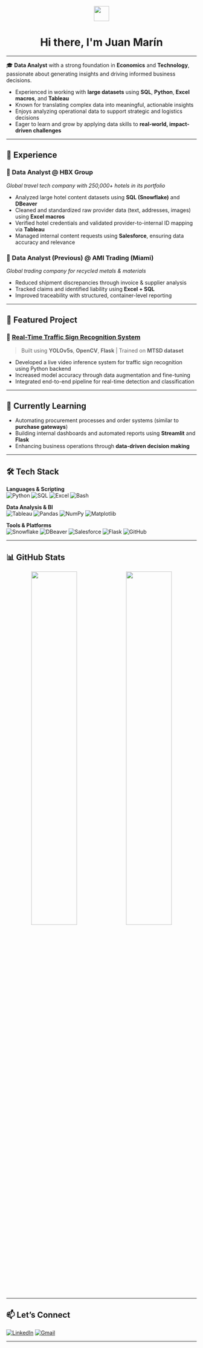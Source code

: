 <p align="center">
  <img src="https://media.giphy.com/media/hvRJCLFzcasrR4ia7z/giphy.gif" width="40px" />
</p>

<h1 align="center">Hi there, I'm Juan Marín</h1>

---

🎓 **Data Analyst** with a strong foundation in **Economics** and **Technology**, passionate about generating insights and driving informed business decisions.

- Experienced in working with **large datasets** using **SQL**, **Python**, **Excel macros**, and **Tableau**
- Known for translating complex data into meaningful, actionable insights
- Enjoys analyzing operational data to support strategic and logistics decisions
- Eager to learn and grow by applying data skills to **real-world, impact-driven challenges**

---

## 💼 Experience

### 📍 **Data Analyst @ HBX Group**
*Global travel tech company with 250,000+ hotels in its portfolio*

- Analyzed large hotel content datasets using **SQL (Snowflake)** and **DBeaver**
- Cleaned and standardized raw provider data (text, addresses, images) using **Excel macros**
- Verified hotel credentials and validated provider-to-internal ID mapping via **Tableau**
- Managed internal content requests using **Salesforce**, ensuring data accuracy and relevance

### 📍 **Data Analyst (Previous) @ AMI Trading (Miami)**
*Global trading company for recycled metals & materials*

- Reduced shipment discrepancies through invoice & supplier analysis
- Tracked claims and identified liability using **Excel + SQL**
- Improved traceability with structured, container-level reporting

---

## 🚀 Featured Project

### 🚦 [Real-Time Traffic Sign Recognition System](https://github.com/Reezo912/Detector-Senales-Trafico)
> Built using **YOLOv5s**, **OpenCV**, **Flask** | Trained on **MTSD dataset**

- Developed a live video inference system for traffic sign recognition using Python backend
- Increased model accuracy through data augmentation and fine-tuning
- Integrated end-to-end pipeline for real-time detection and classification

---

## 🧠 Currently Learning

- Automating procurement processes and order systems (similar to **purchase gateways**)
- Building internal dashboards and automated reports using **Streamlit** and **Flask**
- Enhancing business operations through **data-driven decision making**

---

## 🛠️ Tech Stack

**Languages & Scripting**  
![Python](https://img.shields.io/badge/Python-3776AB?style=for-the-badge&logo=python&logoColor=white)
![SQL](https://img.shields.io/badge/SQL-336791?style=for-the-badge&logo=postgresql&logoColor=white)
![Excel](https://img.shields.io/badge/Excel-217346?style=for-the-badge&logo=microsoft-excel&logoColor=white)
![Bash](https://img.shields.io/badge/Bash-121011?style=for-the-badge&logo=gnubash&logoColor=white)

**Data Analysis & BI**  
![Tableau](https://img.shields.io/badge/Tableau-E97627?style=for-the-badge&logo=tableau&logoColor=white)
![Pandas](https://img.shields.io/badge/Pandas-150458?style=for-the-badge&logo=pandas&logoColor=white)
![NumPy](https://img.shields.io/badge/Numpy-013243?style=for-the-badge&logo=numpy&logoColor=white)
![Matplotlib](https://img.shields.io/badge/Matplotlib-11557C?style=for-the-badge&logo=matplotlib&logoColor=white)

**Tools & Platforms**  
![Snowflake](https://img.shields.io/badge/Snowflake-56B9EB?style=for-the-badge&logo=snowflake&logoColor=white)
![DBeaver](https://img.shields.io/badge/DBeaver-372923?style=for-the-badge&logo=databricks&logoColor=white)
![Salesforce](https://img.shields.io/badge/Salesforce-00A1E0?style=for-the-badge&logo=salesforce&logoColor=white)
![Flask](https://img.shields.io/badge/Flask-000000?style=for-the-badge&logo=flask&logoColor=white)
![GitHub](https://img.shields.io/badge/GitHub-181717?style=for-the-badge&logo=github&logoColor=white)

---

## 📊 GitHub Stats

<p align="center">
  <img src="https://github-readme-stats.vercel.app/api?username=JaironMark&show_icons=true&theme=tokyonight" width="49%" />
  <img src="https://github-readme-stats.vercel.app/api/top-langs/?username=JaironMark&layout=compact&theme=tokyonight&hide=html,css" width="49%" />
</p>

---

## 📫 Let’s Connect

[![LinkedIn](https://img.shields.io/badge/LinkedIn-blue?style=flat-square&logo=linkedin&logoColor=white)](http://www.linkedin.com/in/juandamasa)
[![Gmail](https://img.shields.io/badge/Gmail-D14836?style=flat-square&logo=gmail&logoColor=white)](mailto:juanmprogram10@gmail.com)

---

